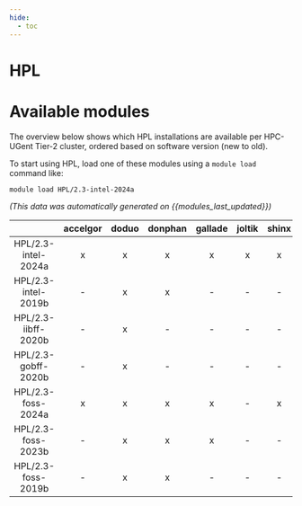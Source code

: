 ```yaml
---
hide:
  - toc
---
```


HPL
===

# Available modules


The overview below shows which HPL installations are available per HPC-UGent Tier-2 cluster, ordered based on software version (new to old).

To start using HPL, load one of these modules using a `module load` command like:

```shell
module load HPL/2.3-intel-2024a
```

*(This data was automatically generated on {{modules_last_updated}})*  

| |accelgor|doduo|donphan|gallade|joltik|shinx|skitty|
| :---: | :---: | :---: | :---: | :---: | :---: | :---: | :---: |
|HPL/2.3-intel-2024a|x|x|x|x|x|x|x|
|HPL/2.3-intel-2019b|-|x|x|-|-|-|-|
|HPL/2.3-iibff-2020b|-|x|-|-|-|-|-|
|HPL/2.3-gobff-2020b|-|x|-|-|-|-|-|
|HPL/2.3-foss-2024a|x|x|x|x|-|x|x|
|HPL/2.3-foss-2023b|-|x|x|x|-|-|x|
|HPL/2.3-foss-2019b|-|x|x|-|-|-|-|
